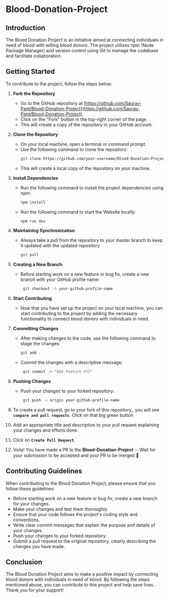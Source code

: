 # Blood-Donation-Project

## Introduction

The Blood Donation Project is an initiative aimed at connecting individuals in need of blood with willing blood donors. The project utilizes npm (Node Package Manager) and version control using Git to manage the codebase and facilitate collaboration.

<!-- ---

<div align="center">

<h2 align=center>Project Maintainers</h2> 
<table align="center">
  <tr>
    <td align="center">
      <a href="https://github.com/Saurav-Pant">
        <img src="https://avatars.githubusercontent.com/u/103263909?v=4" width="100px" alt=""/>
        <br />
        <sub><b>Saurav-Pant</b></sub>
      </a>
    </td>
     <td align="center">
      <a href="https://github.com/Shyamtawli">
        <img src="https://avatars.githubusercontent.com/u/104145978?v=4" width="100px" alt=""/>
        <br />
        <sub><b>Shyamtawli</b></sub>
      </a>
    </td>
    <td align="center">
      <a href="https://github.com/hikmee">
        <img src="https://avatars.githubusercontent.com/u/89774623?v=4" width="100px" alt=""/>
        <br />
        <sub><b>Hikmee</b></sub>
      </a>
    </td>
    <td align="center">
      <a href="https://github.com/vaibhav-xt">
        <img src="https://avatars.githubusercontent.com/u/90946899?v=4" width="100px" alt=""/>
        <br />
        <sub><b>vaibhav-xt</b></sub>
      </a>
    </td>
  </tr>
</table>
</div>

--- -->

## Getting Started

To contribute to the project, follow the steps below:

1. **Fork the Repository**

   - Go to the GitHub repository at [https://github.com/Saurav-Pant/Blood-Donation-Project](https://github.com/Saurav-Pant/Blood-Donation-Project).
   - Click on the "Fork" button in the top-right corner of the page.
   - This will create a copy of the repository in your GitHub account.

2. **Clone the Repository**

   - On your local machine, open a terminal or command prompt.
   - Use the following command to clone the repository:
     ```bash
     git clone https://github.com/your-username/Blood-Donation-Project.git
     ```
   - This will create a local copy of the repository on your machine.

3. **Install Dependencies**


   - Run the following command to install the project dependencies using npm:
     ```bash
     npm install
     ```
   - Run the following command to start the Website locally:
     ```bash
     npm run dev
     ```

5. **Maintaining Synchronization**

   - Always take a pull from the repository to your master branch to keep it updated with the updated repository
     ```bash
     git pull
     ```

6. **Creating a New Branch**

   - Before starting work on a new feature or bug fix, create a new branch with your GitHub profile name:

     ```bash
      git checkout -b your-github-profile-name
     ```

7. **Start Contributing**

   - Now that you have set up the project on your local machine, you can start contributing to the project by adding the necessary functionality to connect blood donors with individuals in need.

8. **Committing Changes**

   - After making changes to the code, use the following command to stage the changes:

     ```bash
     git add .
     ```

   - Commit the changes with a descriptive message:

     ```bash
      git commit -m "Add feature XYZ"
     ```

9. **Pushing Changes**

   - Push your changes to your forked repository:
     ```bash
      git push -u origin your-github-profile-name
     ```

10. To create a pull request, go to your fork of this repository,, you will see **`compare and pull requests`**. Click on that big green button

11. Add an appropriate title and description to your pull request explaining your changes and efforts done.

12. Click on **`Create Pull Request`**.

13. Voila! You have made a PR to the **Blood-Donation-Project** 💥 Wait for your submission to be accepted and your PR to be merged 🎉

## Contributing Guidelines

When contributing to the Blood Donation Project, please ensure that you follow these guidelines:

- Before starting work on a new feature or bug fix, create a new branch for your changes.
- Make your changes and test them thoroughly.
- Ensure that your code follows the project's coding style and conventions.
- Write clear commit messages that explain the purpose and details of your changes.
- Push your changes to your forked repository.
- Submit a pull request to the original repository, clearly describing the changes you have made.

## Conclusion

The Blood Donation Project aims to make a positive impact by connecting blood donors with individuals in need of blood. By following the steps mentioned above, you can contribute to this project and help save lives. Thank you for your support!
